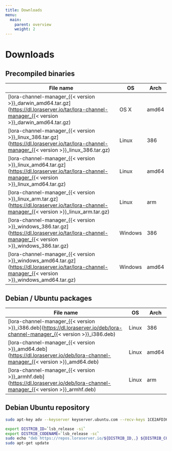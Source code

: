 ```yaml
---
title: Downloads
menu:
  main:
    parent: overview
    weight: 2
---
```


# Downloads

## Precompiled binaries

| File name                                                                                                                                           | OS      | Arch  |
| --------------------------------------------------------------------------------------------------------------------------------------------------- | ------- | ----- |
| [lora-channel-manager_{{< version >}}_darwin_amd64.tar.gz](https://dl.loraserver.io/tar/lora-channel-manager_{{< version >}}_darwin_amd64.tar.gz)   | OS X    | amd64 |
| [lora-channel-manager_{{< version >}}_linux_386.tar.gz](https://dl.loraserver.io/tar/lora-channel-manager_{{< version >}}_linux_386.tar.gz)         | Linux   | 386   |
| [lora-channel-manager_{{< version >}}_linux_amd64.tar.gz](https://dl.loraserver.io/tar/lora-channel-manager_{{< version >}}_linux_amd64.tar.gz)     | Linux   | amd64 |
| [lora-channel-manager_{{< version >}}_linux_arm.tar.gz](https://dl.loraserver.io/tar/lora-channel-manager_{{< version >}}_linux_arm.tar.gz)         | Linux   | arm   |
| [lora-channel-manager_{{< version >}}_windows_386.tar.gz](https://dl.loraserver.io/tar/lora-channel-manager_{{< version >}}_windows_386.tar.gz)     | Windows | 386   |
| [lora-channel-manager_{{< version >}}_windows_amd64.tar.gz](https://dl.loraserver.io/tar/lora-channel-manager_{{< version >}}_windows_amd64.tar.gz) | Windows | amd64 |

## Debian / Ubuntu packages

| File name                                                                                                                     | OS      | Arch  |
| ------------------------------------------------------------------------------------------------------------------------------| ------- | ----- |
| [lora-channel-manager_{{< version >}}_i386.deb](https://dl.loraserver.io/deb/lora-channel-manager_{{< version >}}_i386.deb)   | Linux   | 386   |
| [lora-channel-manager_{{< version >}}_amd64.deb](https://dl.loraserver.io/deb/lora-channel-manager_{{< version >}}_amd64.deb) | Linux   | amd64 |
| [lora-channel-manager_{{< version >}}_armhf.deb](https://dl.loraserver.io/deb/lora-channel-manager_{{< version >}}_armhf.deb) | Linux   | arm   |

## Debian Ubuntu repository

```bash
sudo apt-key adv --keyserver keyserver.ubuntu.com --recv-keys 1CE2AFD36DBCCA00

export DISTRIB_ID=`lsb_release -si`
export DISTRIB_CODENAME=`lsb_release -sc`
sudo echo "deb https://repos.loraserver.io/${DISTRIB_ID,,} ${DISTRIB_CODENAME} testing" | sudo tee /etc/apt/sources.list.d/loraserver.list
sudo apt-get update
```
